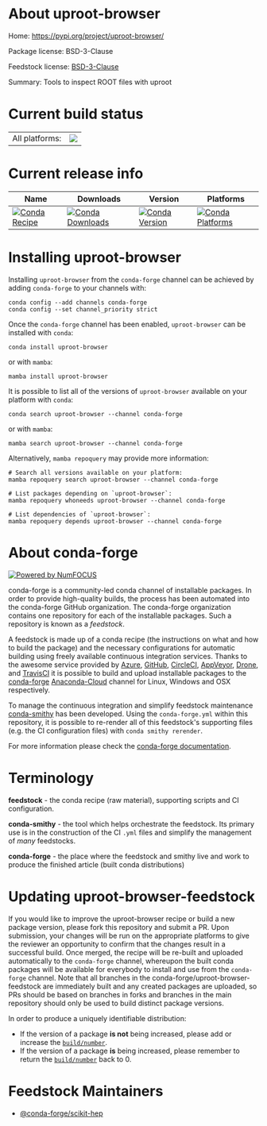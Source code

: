 About uproot-browser
====================

Home: https://pypi.org/project/uproot-browser/

Package license: BSD-3-Clause

Feedstock license: [BSD-3-Clause](https://github.com/conda-forge/uproot-browser-feedstock/blob/main/LICENSE.txt)

Summary: Tools to inspect ROOT files with uproot

Current build status
====================


<table><tr><td>All platforms:</td>
    <td>
      <a href="https://dev.azure.com/conda-forge/feedstock-builds/_build/latest?definitionId=15702&branchName=main">
        <img src="https://dev.azure.com/conda-forge/feedstock-builds/_apis/build/status/uproot-browser-feedstock?branchName=main">
      </a>
    </td>
  </tr>
</table>

Current release info
====================

| Name | Downloads | Version | Platforms |
| --- | --- | --- | --- |
| [![Conda Recipe](https://img.shields.io/badge/recipe-uproot--browser-green.svg)](https://anaconda.org/conda-forge/uproot-browser) | [![Conda Downloads](https://img.shields.io/conda/dn/conda-forge/uproot-browser.svg)](https://anaconda.org/conda-forge/uproot-browser) | [![Conda Version](https://img.shields.io/conda/vn/conda-forge/uproot-browser.svg)](https://anaconda.org/conda-forge/uproot-browser) | [![Conda Platforms](https://img.shields.io/conda/pn/conda-forge/uproot-browser.svg)](https://anaconda.org/conda-forge/uproot-browser) |

Installing uproot-browser
=========================

Installing `uproot-browser` from the `conda-forge` channel can be achieved by adding `conda-forge` to your channels with:

```
conda config --add channels conda-forge
conda config --set channel_priority strict
```

Once the `conda-forge` channel has been enabled, `uproot-browser` can be installed with `conda`:

```
conda install uproot-browser
```

or with `mamba`:

```
mamba install uproot-browser
```

It is possible to list all of the versions of `uproot-browser` available on your platform with `conda`:

```
conda search uproot-browser --channel conda-forge
```

or with `mamba`:

```
mamba search uproot-browser --channel conda-forge
```

Alternatively, `mamba repoquery` may provide more information:

```
# Search all versions available on your platform:
mamba repoquery search uproot-browser --channel conda-forge

# List packages depending on `uproot-browser`:
mamba repoquery whoneeds uproot-browser --channel conda-forge

# List dependencies of `uproot-browser`:
mamba repoquery depends uproot-browser --channel conda-forge
```


About conda-forge
=================

[![Powered by
NumFOCUS](https://img.shields.io/badge/powered%20by-NumFOCUS-orange.svg?style=flat&colorA=E1523D&colorB=007D8A)](https://numfocus.org)

conda-forge is a community-led conda channel of installable packages.
In order to provide high-quality builds, the process has been automated into the
conda-forge GitHub organization. The conda-forge organization contains one repository
for each of the installable packages. Such a repository is known as a *feedstock*.

A feedstock is made up of a conda recipe (the instructions on what and how to build
the package) and the necessary configurations for automatic building using freely
available continuous integration services. Thanks to the awesome service provided by
[Azure](https://azure.microsoft.com/en-us/services/devops/), [GitHub](https://github.com/),
[CircleCI](https://circleci.com/), [AppVeyor](https://www.appveyor.com/),
[Drone](https://cloud.drone.io/welcome), and [TravisCI](https://travis-ci.com/)
it is possible to build and upload installable packages to the
[conda-forge](https://anaconda.org/conda-forge) [Anaconda-Cloud](https://anaconda.org/)
channel for Linux, Windows and OSX respectively.

To manage the continuous integration and simplify feedstock maintenance
[conda-smithy](https://github.com/conda-forge/conda-smithy) has been developed.
Using the ``conda-forge.yml`` within this repository, it is possible to re-render all of
this feedstock's supporting files (e.g. the CI configuration files) with ``conda smithy rerender``.

For more information please check the [conda-forge documentation](https://conda-forge.org/docs/).

Terminology
===========

**feedstock** - the conda recipe (raw material), supporting scripts and CI configuration.

**conda-smithy** - the tool which helps orchestrate the feedstock.
                   Its primary use is in the construction of the CI ``.yml`` files
                   and simplify the management of *many* feedstocks.

**conda-forge** - the place where the feedstock and smithy live and work to
                  produce the finished article (built conda distributions)


Updating uproot-browser-feedstock
=================================

If you would like to improve the uproot-browser recipe or build a new
package version, please fork this repository and submit a PR. Upon submission,
your changes will be run on the appropriate platforms to give the reviewer an
opportunity to confirm that the changes result in a successful build. Once
merged, the recipe will be re-built and uploaded automatically to the
`conda-forge` channel, whereupon the built conda packages will be available for
everybody to install and use from the `conda-forge` channel.
Note that all branches in the conda-forge/uproot-browser-feedstock are
immediately built and any created packages are uploaded, so PRs should be based
on branches in forks and branches in the main repository should only be used to
build distinct package versions.

In order to produce a uniquely identifiable distribution:
 * If the version of a package **is not** being increased, please add or increase
   the [``build/number``](https://docs.conda.io/projects/conda-build/en/latest/resources/define-metadata.html#build-number-and-string).
 * If the version of a package **is** being increased, please remember to return
   the [``build/number``](https://docs.conda.io/projects/conda-build/en/latest/resources/define-metadata.html#build-number-and-string)
   back to 0.

Feedstock Maintainers
=====================

* [@conda-forge/scikit-hep](https://github.com/conda-forge/scikit-hep/)

